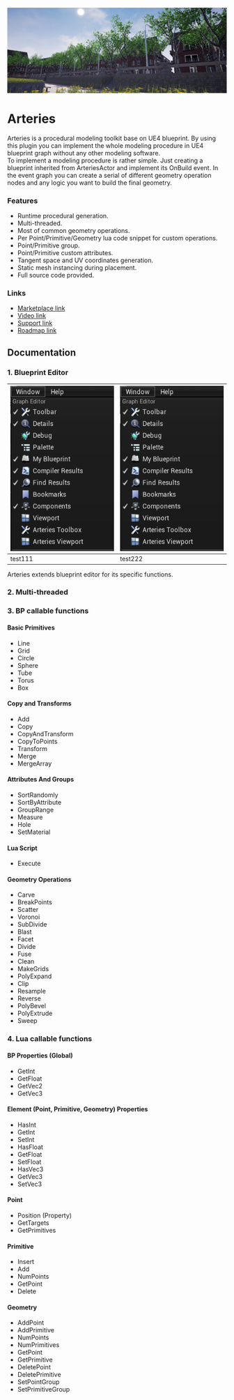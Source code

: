 <style type="text/css">　　
table{
border-collapse:collapse;
border-spacing:0;
border:0;
width:100%;
}
</style>
![](./Images/cover.jpg)
# Arteries
Arteries is a procedural modeling toolkit base on UE4 blueprint. By using this plugin you can implement the whole modeling procedure in UE4 blueprint graph without any other modeling software.\
To implement a modeling procedure is rather simple. Just creating a blueprint inherited from ArteriesActor and implement its OnBuild event. In the event graph you can create a serial of different geometry operation nodes and any logic you want to build the final geometry.

### Features
- Runtime procedural generation.
- Multi-threaded.
- Most of common geometry operations.
- Per Point/Primitive/Geometry lua code snippet for custom operations.
- Point/Primitive group.
- Point/Primitive custom attributes.
- Tangent space and UV coordinates generation.
- Static mesh instancing during placement.
- Full source code provided.

### Links
- [Marketplace link](https://www.unrealengine.com/marketplace/en-US/slug)
- [Video link](https://www.unrealengine.com/marketplace/en-US/slug)
- [Support link](https://forums.unrealengine.com/community/work-in-progress/1637829-houdini-alternative-a-procedural-modeling-toolkit-based-on-blueprint)
- [Roadmap link](https://trello.com/b/SZbZi3Rd/arteries)

## Documentation

### 1. Blueprint Editor
![aaa](./Images/Img_01.png)|![aaa](./Images/Img_01.png)
-|-
test111|test222

Arteries extends blueprint editor for its specific functions.

### 2. Multi-threaded

### 3. BP callable functions
#### Basic Primitives
- Line
- Grid
- Circle
- Sphere
- Tube
- Torus
- Box

#### Copy and Transforms
- Add
- Copy
- CopyAndTransform
- CopyToPoints
- Transform
- Merge
- MergeArray

#### Attributes And Groups
- SortRandomly
- SortByAttribute
- GroupRange
- Measure
- Hole
- SetMaterial

#### Lua Script
- Execute

#### Geometry Operations
- Carve
- BreakPoints
- Scatter
- Voronoi
- SubDivide
- Blast
- Facet
- Divide
- Fuse
- Clean
- MakeGrids
- PolyExpand
- Clip
- Resample
- Reverse
- PolyBevel
- PolyExtrude
- Sweep


### 4. Lua callable functions
#### BP Properties (Global)
- GetInt
- GetFloat
- GetVec2
- GetVec3
#### Element (Point, Primitive, Geometry) Properties
- HasInt
- GetInt
- SetInt
- HasFloat
- GetFloat
- SetFloat
- HasVec3
- GetVec3
- SetVec3
#### Point
- Position (Property)
- GetTargets
- GetPrimitives
#### Primitive
- Insert
- Add
- NumPoints
- GetPoint
- Delete
#### Geometry
- AddPoint
- AddPrimitive
- NumPoints
- NumPrimitives
- GetPoint
- GetPrimitive
- DeletePoint
- DeletePrimitive
- SetPointGroup
- SetPrimitiveGroup

